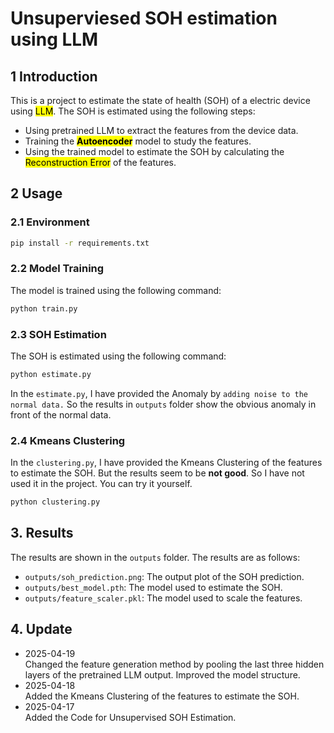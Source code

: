 # Unsuperviesed SOH estimation using LLM

## 1 Introduction  

This is a project to estimate the state of health (SOH) of a electric device using <mark>LLM</mark>. The SOH is estimated using the following steps:  
- Using pretrained LLM to extract the features from the device data.  
- Training the <mark>**Autoencoder**</mark> model to study the features.
- Using the trained model to estimate the SOH by calculating the <mark>Reconstruction Error</mark> of the features.
## 2 Usage
### 2.1 Environment
```bash
pip install -r requirements.txt
```
### 2.2 Model Training  
The model is trained using the following command:
```bash
python train.py
```
### 2.3 SOH Estimation
The SOH is estimated using the following command:
```bash
python estimate.py
```
In the `estimate.py`, I have provided the Anomaly by `adding noise to the normal data.` So the results in `outputs` folder show the obvious anomaly in front of the normal data.
### 2.4 Kmeans Clustering
In the `clustering.py`, I have provided the Kmeans Clustering of the features to estimate the SOH. But the results seem to be **not good**. So I have not used it in the project. You can try it yourself.
```bash
python clustering.py
```
## 3. Results
The results are shown in the `outputs` folder. The results are as follows:
- `outputs/soh_prediction.png`: The output plot of the SOH prediction.
- `outputs/best_model.pth`: The model used to estimate the SOH.
- `outputs/feature_scaler.pkl`: The model used to scale the features.

## 4. Update
- 2025-04-19  
Changed the feature generation method by pooling the last three hidden layers of the pretrained LLM output. Improved the model structure.
- 2025-04-18  
Added the Kmeans Clustering of the features to estimate the SOH.
- 2025-04-17  
Added the Code for Unsupervised SOH Estimation.